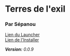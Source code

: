 # Terres de l'exil

### Par Sépanou

[Lien du Launcher](https://github.com/sepanou/Launcher) \
[Lien de l'Installer](https://github.com/sepanou/Installer/releases)

*__Version:__ 0.0.9*
